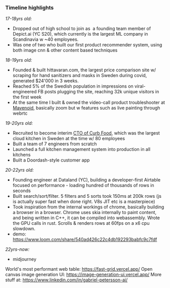 ### **Timeline highlights**

*17-18yrs old:*

-   Dropped out of high school to join as  a founding team member of Depict.ai (YC S20), which currently is the largest ML company in Scandinavia w ~40 employees. 
-   Was one of two who built our first product recommender system, using both image cnn & other content based techniques

*18-19yrs old:* 

-   Founded & built hittavaran.com, the largest price comparison site w/ scraping for hand sanitizers and masks in Sweden during covid, generated $24'000 in 3 weeks.
-   Reached 5% of the Swedish population in impressions on viral-engineered FB posts plugging the site, reaching 32k unique visitors in the first week
-   At the same time I built & owned the video-call product troubleshooter at [Mavenoid](https://techcrunch.com/2022/08/30/mavenoid-which-automates-technical-support-and-onboarding-for-hardware-companies-raises-30m/), basically zoom but w features such as live painting through webrtc

*19-20yrs old:*
-   Recruited to become interim <ins>CTO of Curb Food</ins>, which was the largest cloud kitchen in Sweden at the time w/ 80 employees
-   Built a team of 7 engineers from scratch 
-   Launched a full kitchen management system into production in all kitchens
-   Built a Doordash-style customer app

*20-22yrs old:* 
-   Founding engineer at Dataland (YC), building a developer-first Airtable focused on performance - loading hundred of thousands of rows in seconds
-   Built search/sort/filter. 5 filters and 5 sorts took 150ms at 200k rows (js is actually super fast when done right. V8s JIT etc is a masterpiece)
-   Took inspiration from the internal workings of chrome, basically building a browser in a browser. Chrome uses skia internally to paint content, and being written in C++, it can be compiled into webassembly. Wrote the GPU calls in rust. Scrolls & renders rows at 60fps on a x6 cpu slowdown.
-   demo: https://www.loom.com/share/540ad426c22c4db192293babfc9c7fdf

*22yrs-now:*
-   midjourney


World's most performant web table: https://fast-grid.vercel.app/
Open canvas image generation UI: https://image-generation-ui.vercel.app/
More stuff at: https://www.linkedin.com/in/gabriel-petersson-ai/
